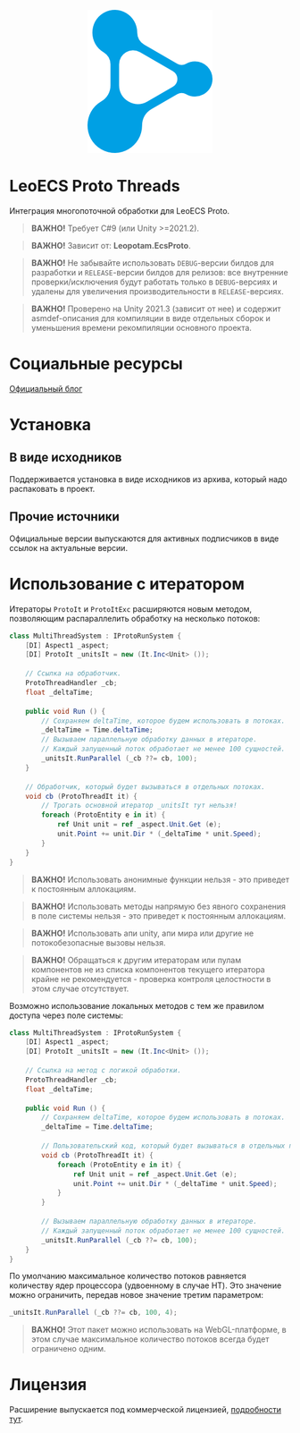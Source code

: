 <p align="center">
    <img src="./logo.png" alt="Proto">
</p>

# LeoECS Proto Threads
Интеграция многопоточной обработки для LeoECS Proto.

> **ВАЖНО!** Требует C#9 (или Unity >=2021.2).

> **ВАЖНО!** Зависит от: **Leopotam.EcsProto**.

> **ВАЖНО!** Не забывайте использовать `DEBUG`-версии билдов для разработки и `RELEASE`-версии билдов для релизов: все внутренние проверки/исключения будут работать только в `DEBUG`-версиях и удалены для увеличения производительности в `RELEASE`-версиях.

> **ВАЖНО!** Проверено на Unity 2021.3 (зависит от нее) и содержит asmdef-описания для компиляции в виде отдельных сборок и уменьшения времени рекомпиляции основного проекта.


# Социальные ресурсы
[Официальный блог](https://leopotam.com)


# Установка


## В виде исходников
Поддерживается установка в виде исходников из архива, который надо распаковать в проект.


## Прочие источники
Официальные версии выпускаются для активных подписчиков в виде ссылок на актуальные версии.


# Использование с итератором
Итераторы `ProtoIt` и `ProtoItExc` расширяются новым методом, позволяющим распараллелить обработку на несколько потоков:
```c#
class MultiThreadSystem : IProtoRunSystem {
    [DI] Aspect1 _aspect;
    [DI] ProtoIt _unitsIt = new (It.Inc<Unit> ());
    
    // Ссылка на обработчик.
    ProtoThreadHandler _cb;
    float _deltaTime;

    public void Run () {
        // Сохраняем deltaTime, которое будем использовать в потоках.
        _deltaTime = Time.deltaTime;
        // Вызываем параллельную обработку данных в итераторе.
        // Каждый запущенный поток обработает не менее 100 сущностей.
        _unitsIt.RunParallel (_cb ??= cb, 100);
    }

    // Обработчик, который будет вызываться в отдельных потоках.
    void cb (ProtoThreadIt it) {
        // Трогать основной итератор _unitsIt тут нельзя!
        foreach (ProtoEntity e in it) {
            ref Unit unit = ref _aspect.Unit.Get (e);
            unit.Point += unit.Dir * (_deltaTime * unit.Speed);
        }
    }
}
```

> **ВАЖНО!** Использовать анонимные функции нельзя - это приведет к постоянным аллокациям.

> **ВАЖНО!** Использовать методы напрямую без явного сохранения в поле системы нельзя - это приведет к постоянным аллокациям.

> **ВАЖНО!** Использовать апи unity, апи мира или другие не потокобезопасные вызовы нельзя.

> **ВАЖНО!** Обращаться к другим итераторам или пулам компонентов не из списка компонентов текущего итератора крайне не рекомендуется - проверка контроля целостности в этом случае отсутствует.

Возможно использование локальных методов с тем же правилом доступа через поле системы:
```c#
class MultiThreadSystem : IProtoRunSystem {
    [DI] Aspect1 _aspect;
    [DI] ProtoIt _unitsIt = new (It.Inc<Unit> ());
    
    // Ссылка на метод с логикой обработки.
    ProtoThreadHandler _cb;
    float _deltaTime;

    public void Run () {
        // Сохраняем deltaTime, которое будем использовать в потоках.
        _deltaTime = Time.deltaTime;
        
        // Пользовательский код, который будет вызываться в отдельных потоках.
        void cb (ProtoThreadIt it) {
            foreach (ProtoEntity e in it) {
                ref Unit unit = ref _aspect.Unit.Get (e);
                unit.Point += unit.Dir * (_deltaTime * unit.Speed);
            }
        }
    
        // Вызываем параллельную обработку данных в итераторе.
        // Каждый запущенный поток обработает не менее 100 сущностей.
        _unitsIt.RunParallel (_cb ??= cb, 100);
    }
}
```

По умолчанию максимальное количество потоков равняется количеству ядер процессора (удвоенному в случае HT).
Это значение можно ограничить, передав новое значение третим параметром:
```c#
_unitsIt.RunParallel (_cb ??= cb, 100, 4);
```

> **ВАЖНО!** Этот пакет можно использовать на WebGL-платформе, в этом случае максимальное количество потоков всегда будет ограничено одним.


# Лицензия
Расширение выпускается под коммерческой лицензией, [подробности тут](./LICENSE.md).
